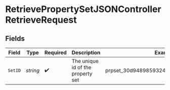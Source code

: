 # RetrievePropertySetJSONControllerRetrieveRequest


## Fields

| Field                                   | Type                                    | Required                                | Description                             | Example                                 |
| --------------------------------------- | --------------------------------------- | --------------------------------------- | --------------------------------------- | --------------------------------------- |
| `SetID`                                 | *string*                                | :heavy_check_mark:                      | The unique id of the property set       | prpset_30d94898593240328614b6eb565e0f9c |